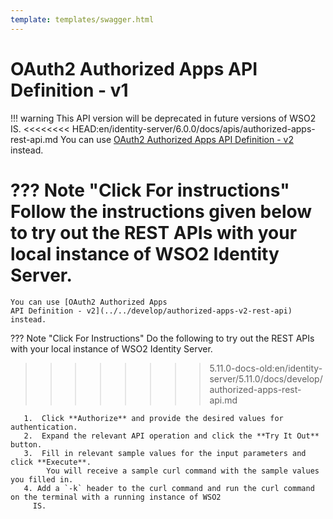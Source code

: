 ```yaml
---
template: templates/swagger.html
---
```


# OAuth2 Authorized Apps API Definition - v1

!!! warning
    This API version will be deprecated in future versions of WSO2 IS. 
<<<<<<<< HEAD:en/identity-server/6.0.0/docs/apis/authorized-apps-rest-api.md
    You can use [OAuth2 Authorized Apps API Definition - v2]({{base_path}}/apis/authorized-apps-v2-rest-api/) instead.

??? Note "Click For instructions"
    Follow the instructions given below to try out the REST APIs with your local instance of WSO2 Identity Server. 
========
    You can use [OAuth2 Authorized Apps 
    API Definition - v2](../../develop/authorized-apps-v2-rest-api) instead.

??? Note "Click For Instructions"
    Do the following to try out the REST APIs with your local instance of WSO2 Identity Server. 
>>>>>>>> 5.11.0-docs-old:en/identity-server/5.11.0/docs/develop/authorized-apps-rest-api.md
    
       1.  Click **Authorize** and provide the desired values for authentication. 
       2.  Expand the relevant API operation and click the **Try It Out** button.  
       3.  Fill in relevant sample values for the input parameters and click **Execute**. 
            You will receive a sample curl command with the sample values you filled in. 
       4. Add a `-k` header to the curl command and run the curl command on the terminal with a running instance of WSO2
         IS. 
         
<div id="swagger-ui"></div>
<script>

  // Begin Swagger UI call region
  const ui = SwaggerUIBundle({
<<<<<<<< HEAD:en/identity-server/6.0.0/docs/apis/authorized-apps-rest-api.md
     url: "{{base_path}}/apis/restapis/authorized-apps.yaml",
========
    url: "https://raw.githubusercontent.com/wso2/identity-api-user/v1.1.17/components/org.wso2.carbon.identity.api.user.authorized.apps/org.wso2.carbon.identity.rest.api.user.authorized.apps.v1/src/main/resources/authorizedApps.yaml",
>>>>>>>> 5.11.0-docs-old:en/identity-server/5.11.0/docs/develop/authorized-apps-rest-api.md
    dom_id: '#swagger-ui',
    deepLinking: true,
    validatorUrl: null,
    presets: [
      SwaggerUIBundle.presets.apis,
      SwaggerUIStandalonePreset
    ],
    plugins: [
      SwaggerUIBundle.plugins.DownloadUrl
    ],
    layout: "StandaloneLayout"
  })
  // End Swagger UI call region

   window.ui = ui
</script>
